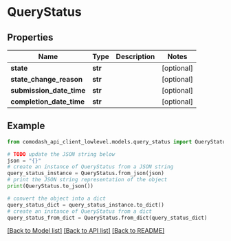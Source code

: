 # QueryStatus


## Properties

Name | Type | Description | Notes
------------ | ------------- | ------------- | -------------
**state** | **str** |  | [optional] 
**state_change_reason** | **str** |  | [optional] 
**submission_date_time** | **str** |  | [optional] 
**completion_date_time** | **str** |  | [optional] 

## Example

```python
from comodash_api_client_lowlevel.models.query_status import QueryStatus

# TODO update the JSON string below
json = "{}"
# create an instance of QueryStatus from a JSON string
query_status_instance = QueryStatus.from_json(json)
# print the JSON string representation of the object
print(QueryStatus.to_json())

# convert the object into a dict
query_status_dict = query_status_instance.to_dict()
# create an instance of QueryStatus from a dict
query_status_from_dict = QueryStatus.from_dict(query_status_dict)
```
[[Back to Model list]](../README.md#documentation-for-models) [[Back to API list]](../README.md#documentation-for-api-endpoints) [[Back to README]](../README.md)


